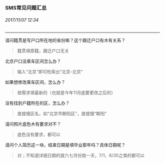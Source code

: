 ### SMS常见问题汇总
###### 2017/11/07 12:34
---

请问籍贯是写户口所在地的省份嘛？这个跟迁户口有木有关系？
> 籍贯填原籍，跟迁户口无关

北京户口没乘车区间怎么办？
> 输入“北京”即可检索出“北京-北京”

如果想修改乘车区间，怎么办？
> 按需求填最新的（也就是今年11月底要更改之后的）

没有找到户籍所在的区，怎么办？
> 直接搜区名，如“北京市朝阳区”，直接搜“朝阳”

请问照片底色木有要求对不？
> 底色没有要求，都可以

请问个人简历这一块，结束日期是填毕业那年吗？具体日期呢？
> 对；不知道详细日期的就六七月份挑一天，7/1、6/30之类的都可以

